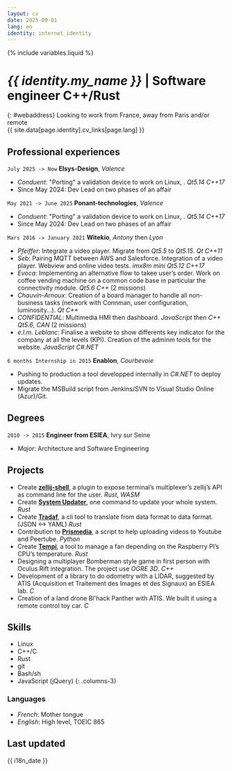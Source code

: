 ```yaml
---
layout: cv
date: 2025-09-01
lang: en
identity: internet_identity
---
```

{% include variables.liquid %}
# _{{ identity.my_name }}_ | Software engineer C++/Rust

{: #webaddress}
Looking to work from France, away from Paris and/or remote<br />
{{ site.data[page.identity].cv_links[page.lang] }}

## Professional experiences

`July 2025 -> Now`
**Elsys-Design**, _Valence_
* _Conduent_: "Porting" a validation device to work on Linux, . _Qt5.14_ _C++17_
 * Since May 2024: Dev Lead on two phases of an affair

`May 2021 -> June 2025`
**Ponant-technologies**, _Valence_
* _Conduent_: "Porting" a validation device to work on Linux, . _Qt5.14_ _C++17_
 * Since May 2024: Dev Lead on two phases of an affair

`Mars 2016 -> January 2021`
**Witekio**, _Antony_ then _Lyon_
* _Pfeiffer_: Integrate a video player. Migrate from _Qt5.5_ to _Qt5.15_. _Qt_ _C++11_
* _Seb_: Pairing MQTT between AWS and Salesforce. Integration of a video player. Webview and online video tests. _imx8m mini_ _Qt5.12_ _C++17_
* _Evoca_: Implementing an alternative flow to takee user’s order. Work on coffee vending machine on a common code base in particular the connectivity module. _Qt5.6_ _C++_ (2 missions)
* _Chauvin-Arnoux_: Creation of a board manager to handle all non-business tasks (network with Connman, user configuration, luminosity…). _Qt_ _C++_
* _CONFIDENTIAL_: Multimedia HMI then dashboard. _JavaScript_ then _C++_ _Qt5.6_, _CAN_ (2 missions)
* _e.l.m. Leblanc_: Finalise a website to show differents key indicator for the company at all the levels (KPI). Creation of the adminm tools for the website. _JavaScript_ _C#.NET_

`6 months Internship in 2015`
**Enablon**, _Courbevoie_
* Pushing to production a tool developped internally in _C#.NET_ to deploy updates.
* Migrate the MSBuild script from Jenkins/SVN to Visual Studio Online (Azur)/Git.

## Degrees

`2010 -> 2015`
**Engineer from ESIEA**, Ivry sur Seine
* _Major_: Architecture and Software Engineering

## Projects

* Create [**zellij-shell**](https://github.com/Zykino/zellij-shell), a plugin to expose terminal’s multiplexer’s zellij’s API as command line for the user. _Rust_, _WASM_
* Create [**System Updater**](https://framagit.org/Zykino/system-updater/), one command to update your whole system. _Rust_
* Create [**Tradaf**](https://framagit.org/Zykino/Tradaf/), a cli tool to translate from data format to data format. (JSON <-> YAML) _Rust_
* Contribution to [**Prismedia**](https://git.lecygnenoir.info/LecygneNoir/prismedia/), a script to help uploading videos to Youtube and Peertube. _Python_
* Create [**Tempi**](https://zykino.net/gitea/zykino/Tempi), a tool to manage a fan depending on the Raspberry PI’s CPU’s temperature. _Rust_
* Designing a multiplayer Bomberman style game in first person with Oculus Rift integration. The project use _OGRE 3D_. _C++_
* Development of a library to do odometry with a LIDAR, suggested by ATIS (Acquisition et Traitement des Images et des Signaux) an ESIEA lab. _C_
* Creation of a land drone Bl'hack Panther with ATIS. We built it using a remote control toy car. _C_

## Skills

* Linux
* C++/C
* Rust
* git
* Bash/sh
* JavaScript (jQuery)
{: .columns-3}

### Languages

* _French_: Mother tongue
* _English_: High level, TOEIC 865

## Last updated

{{ i18n_date }}
